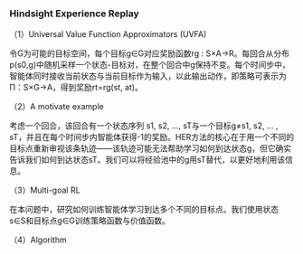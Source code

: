 ### Hindsight Experience Replay

（1）Universal Value Function Approximators (UVFA)

令G为可能的目标空间，每个目标g∈G对应奖励函数rg : S×A→R。每回合从分布p(s0,g)中随机采样一个状态-目标对，在整个回合中g保持不变。每个时间步中，智能体同时接收当前状态与当前目标作为输入，以此输出动作，即策略可表示为Π：S×G→A，得到奖励rt=rg(st, at)。

（2）A motivate example

考虑一个回合，该回合有一个状态序列 s1, s2, ..., sT与一个目标g≠s1, s2, ... , sT，并且在每个时间步内智能体获得-1的奖励。HER方法的核心在于用一个不同的目标点重新审视该条轨迹——该轨迹可能无法帮助学习如何到达状态g，但它确实告诉我们如何到达状态sT。我们可以将经验池中的g用sT替代，以更好地利用该信息。

（3）Multi-goal RL

在本问题中，研究如何训练智能体学习到达多个不同的目标点。我们使用状态s∈S和目标点g∈G训练策略函数与价值函数。

（4）Algorithm